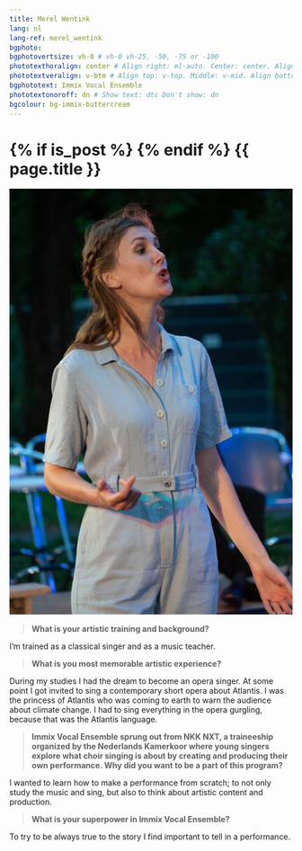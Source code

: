 ```yaml
---
title: Merel Wentink
lang: nl
lang-ref: merel_wentink
bgphoto: 
bgphotovertsize: vh-0 # vh-0 vh-25, -50, -75 or -100
phototexthoralign: center # Align right: ml-auto. Center: center. Align left: mr-auto 
phototextveralign: v-btm # Align top: v-top. Middle: v-mid. Align bottom: b-btm 
bgphototext: Immix Vocal Ensemble
phototextonoroff: dn # Show text: dtc Don't show: dn
bgcolour: bg-immix-buttercream
---
```

<h1>
{% if is_post %}
{% endif %}
{{ page.title }}
</h1>

<img src="/images/bio_images/merel.jpg" alt="Sebastiaan Ammerlaan" class="fr w-25 ml-auto br-100">

> **What is your artistic training and background?**

I’m trained as a classical singer and as a music teacher.

> **What is you most memorable artistic experience?**

During my studies I had the dream to become an opera singer. At some point I got invited to sing a contemporary short opera about Atlantis. I was the princess of Atlantis who was coming to earth to warn the audience about climate change. I had to sing everything in the opera gurgling, because that was the Atlantis language.

> **Immix Vocal Ensemble sprung out from NKK NXT, a traineeship organized by the Nederlands Kamerkoor where young singers explore what choir singing is about by creating and producing their own performance. Why did you want to be a part of this program?**

I wanted to learn how to make a performance from scratch; to not only study the music and sing, but also to think about artistic content and production.

> **What is your superpower in Immix Vocal Ensemble?**

To try to be always true to the story I find important to tell in a performance.